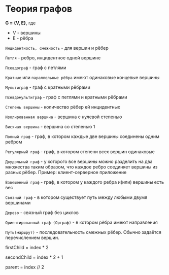 # Теория графов

**G = {V, E}**, где 

- V - вершины
- E - рёбра

`Инцидентность, смежность` - для вершин и рёбер

`Петля` - ребро, инцидентное одной вершине

`Псевдограф` - граф с петлями

`Кратные` или `параллельные рёбра` имеют одинаковые концевые вершины

`Мультиграф` - граф с кратными рёбрами

`Псевдомультиграф` - граф с петлями и кратными рёбрами

`Степень вершины` - количество рёбер ей инцидентных 

`Изолированная вершина` - вершина с нулевой степенью

`Висячая вершина` - вершина со степенью 1

`Полный граф` - граф, в котором каждые две вершины соединены одним ребром

`Регулярный граф` - граф, в котором степени всех вершин одинаковые

`Двудольный граф` - у которого все вершины можно разделить на два множества таким образом, что каждое ребро соединяет вершины из разных рёбер. Пример: клиент-серверное приложение

`Взвешенный граф` - граф, в котором у каждого ребра и(или) вершины есть вес

`Связный граф` - в котором существует путь между любыми двумя вершинами

`Дерево` - связный граф без циклов

`Ориентированный граф (Орграф)` - в котором рёбра имеют направления

`Путь(маршрут)` - последовательность смежных рёбер. Обычно задаётся перечислением вершин.

firstChild = index * 2

secondChild = index * 2 + 1

parent = index // 2
